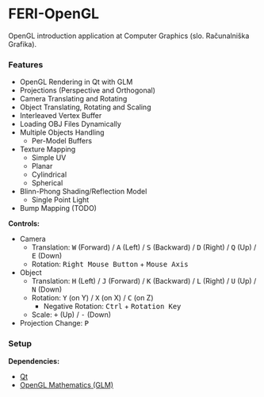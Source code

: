# FERI-OpenGL

OpenGL introduction application at Computer Graphics (slo. Računalniška Grafika).

### Features

- OpenGL Rendering in Qt with GLM
- Projections (Perspective and Orthogonal)
- Camera Translating and Rotating
- Object Translating, Rotating and Scaling
- Interleaved Vertex Buffer
- Loading OBJ Files Dynamically
- Multiple Objects Handling
  - Per-Model Buffers
- Texture Mapping
  - Simple UV
  - Planar
  - Cylindrical
  - Spherical
- Blinn-Phong Shading/Reflection Model
  - Single Point Light
- Bump Mapping (TODO)

**Controls:**
- Camera
  - Translation: <kbd>W</kbd> (Forward) / <kbd>A</kbd> (Left) / <kbd>S</kbd> (Backward) / <kbd>D</kbd> (Right) / <kbd>Q</kbd> (Up) / <kbd>E</kbd> (Down)
  - Rotation: <kbd>Right Mouse Button</kbd> + <kbd>Mouse Axis</kbd>
- Object
  - Translation: <kbd>H</kbd> (Left) / <kbd>J</kbd> (Forward) / <kbd>K</kbd> (Backward) / <kbd>L</kbd> (Right) / <kbd>U</kbd> (Up) / <kbd>N</kbd> (Down)
  - Rotation: <kbd>Y</kbd> (on Y) / <kbd>X</kbd> (on X) / <kbd>C</kbd> (on Z)
    - Negative Rotation: <kbd>Ctrl</kbd> + <kbd>Rotation Key</kbd>
  - Scale: <kbd>+</kbd> (Up) / <kbd>-</kbd> (Down)
- Projection Change: <kbd>P</kbd>

### Setup

**Dependencies:**
- [Qt](https://www.qt.io/)
- [OpenGL Mathematics (GLM)](https://glm.g-truc.net/)
